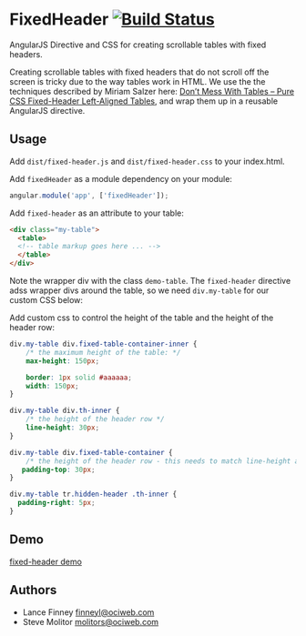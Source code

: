 # FixedHeader [![Build Status](https://secure.travis-ci.org/objectcomputing/FixedHeader.png)](http://travis-ci.org/objectcomputing/FixedHeader)

AngularJS Directive and CSS for creating scrollable tables with fixed
headers.

Creating scrollable tables with fixed headers that do not scroll off
the screen is tricky due to the way tables work in HTML.  We use the
the techniques described by Miriam Salzer here:
[Don’t Mess With Tables – Pure CSS Fixed-Header Left-Aligned Tables](http://http://salzerdesign.com/blog/?p=191),
and wrap them up in a reusable AngularJS directive.

## Usage

Add `dist/fixed-header.js` and `dist/fixed-header.css` to your
index.html.

Add `fixedHeader` as a module dependency on your module:

```js
angular.module('app', ['fixedHeader']);
```

Add `fixed-header` as an attribute to your table:

```html
<div class="my-table">
  <table>
  <!-- table markup goes here ... -->
  </table>
</div>
```

Note the wrapper div with the class `demo-table`.  The `fixed-header`
directive adss wrapper divs around the table, so we need
`div.my-table` for our custom CSS below:

Add custom css to control the height of the table and the height of
the header row:

```css
div.my-table div.fixed-table-container-inner {
    /* the maximum height of the table: */
    max-height: 150px;

    border: 1px solid #aaaaaa;
    width: 150px;
}

div.my-table div.th-inner {
    /* the height of the header row */
    line-height: 30px;
}

div.my-table div.fixed-table-container {
    /* the height of the header row - this needs to match line-height above */
   padding-top: 30px;
}

div.my-table tr.hidden-header .th-inner {
  padding-right: 5px;
}

```

## Demo

[fixed-header demo](https://github.com/objectcomputing/FixedHeader/demo/index.html)

## Authors

- Lance Finney finneyl@ociweb.com
- Steve Molitor molitors@ociweb.com
